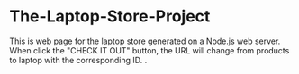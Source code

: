 # The-Laptop-Store-Project
This is web page for the laptop store generated on a Node.js web server. When click the "CHECK IT OUT" button, the URL will change from products to laptop with the corresponding ID.
.
